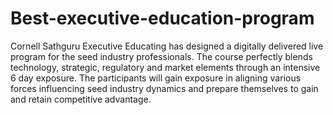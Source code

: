 # Best-executive-education-program
Cornell Sathguru Executive Educating has designed a digitally delivered live program for the seed industry professionals. The course perfectly blends technology, strategic, regulatory and market elements through an intensive 6 day exposure. The participants will gain exposure in aligning various forces influencing seed industry dynamics and prepare themselves to gain and retain competitive advantage.
